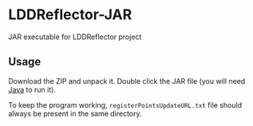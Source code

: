 # LDDReflector-JAR
JAR executable for LDDReflector project

## Usage
Download the ZIP and unpack it. Double click the JAR file (you will need [Java](http://www.java.com/en/download/) to run it).

To keep the program working, `registerPointsUpdateURL.txt` file should always be present in the same directory.
